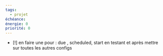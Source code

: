 ```yaml
---
tags:
  - projet
échéance: 
énergie: 0
priorité: 0
---
```

- [!] en faire une pour : due , scheduled, start en testant et après mettre sur toutes les autres configs